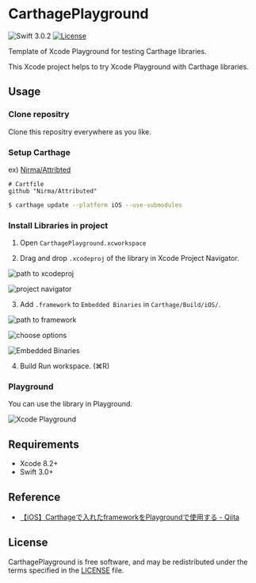# CarthagePlayground

![Swift 3.0.2](https://img.shields.io/badge/Swift-3.0.2-orange.svg)
[![License](http://img.shields.io/:license-mit-blue.svg)](http://doge.mit-license.org)


Template of Xcode Playground for testing Carthage libraries.

This Xcode project helps to try Xcode Playground with Carthage libraries.

## Usage

### Clone repositry

Clone this repositry everywhere as you like.

### Setup Carthage

ex) [Nirma/Attribted](https://github.com/Nirma/Attributed)

```
# Cartfile
github "Nirma/Attributed"
```

```sh
$ carthage update --platform iOS --use-submodules
```

### Install Libraries in project

1. Open `CarthagePlayground.xcworkspace`

2. Drag and drop `.xcodeproj` of the library in Xcode Project Navigator.

![path to xcodeproj](https://dl2.pushbulletusercontent.com/vIcvO19K2Xeo2N2X8P8mwSQEWtuxHEHH/screenshot1.png)

![project navigator](https://dl2.pushbulletusercontent.com/p81LcprwAVAYZ23DVJ5uzTQQ3i0XcSfd/screenshot2.png)

3. Add `.framework` to `Embedded Binaries` in `Carthage/Build/iOS/`.

![path to framework](https://dl2.pushbulletusercontent.com/qPJqFXltiAmvZfOathxkWRlrWkykixUA/screenshot3.png)

![choose options](https://dl2.pushbulletusercontent.com/x6z6f3MpTUn0B5QPmv2ywY5czI8eDGJg/screenshot4.png)

![Embedded Binaries](https://dl2.pushbulletusercontent.com/1qPDFKOzPanYV7pSYUFLAn58IqegUN1W/screenshot5.png)

4. Build
Run workspace. (⌘R)

### Playground

You can use the library in Playground.

![Xcode Playground](https://dl2.pushbulletusercontent.com/2ucFG9UNhFpqSm7n8FGLPOxi3mw5ODlM/screenshot6.png)


## Requirements
- Xcode 8.2+
- Swift 3.0+


## Reference
- [【iOS】Carthageで入れたframeworkをPlaygroundで使用する - Qiita](http://qiita.com/ryokosuge/items/2551cd4faa9dca324342)

## License

CarthagePlayground is free software, and may be redistributed under the terms specified in the [LICENSE](https://github.com/WorldDownTown/CarthagePlayground/blob/master/LICENSE) file.

